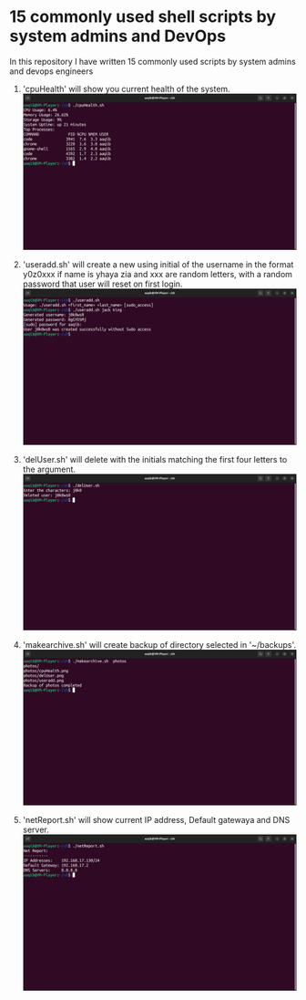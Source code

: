 # 15 commonly used shell scripts by system admins and DevOps
In this repository I have written 15 commonly used scripts by system admins and devops engineers


1. 'cpuHealth' will show you current health of the system.
![cpuHealth](./photos/cpuHealth.png)

2. 'useradd.sh' will create a new using initial of the username in the format y0z0xxx if name is yhaya zia and xxx are random letters, with a random password that user will reset on first login.
![useradd.sh](./photos/useradd.png)

3. 'delUser.sh' will delete with the initials matching the first four letters to the argument.
![delUser.sh](./photos/delUser.png)

4. 'makearchive.sh' will create backup of directory selected in '~/backups'.
![makearchive.sh](./photos/makearchive.png)
5. 'netReport.sh' will show current IP address, Default gatewaya and DNS server.
![netReport.sh](./photos/netReport.png)